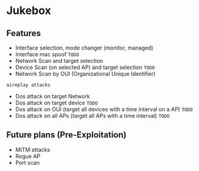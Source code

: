 # Jukebox
## Features
- Interface selection, mode changer (monitor, managed)
- Interface mac spoof `TODO`
- Network Scan and target selection
- Device Scan (on selected AP) and target selection `TODO`
- Network Scan by OUI (Organizational Unique Identifier)

`aireplay attacks`
- Dos attack on target Network
- Dos attack on target device `TODO`
- Dos attack on OUI (target all devices with a time interval on a AP) `TODO`
- Dos attack on all APs (target all APs with a time interval) `TODO`

## Future plans (Pre-Exploitation)
- MITM attacks
- Rogue AP
- Port scan
